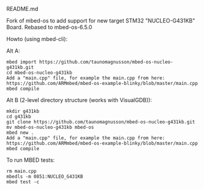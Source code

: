 README.md

Fork of mbed-os to add support for new target STM32 "NUCLEO-G431KB" Board.
Rebased to mbed-os-6.5.0

Howto (using mbed-cli):

Alt A:

    mbed import https://github.com/taunomagnusson/mbed-os-nucleo-g431kb.git
    cd mbed-os-nucleo-g431kb
    Add a "main.cpp" file, for example the main.cpp from here: https://github.com/ARMmbed/mbed-os-example-blinky/blob/master/main.cpp
    mbed compile

Alt B (2-level directory structure (works with VisualGDB)):

    mkdir g431kb
    cd g431kb
    git clone https://github.com/taunomagnusson/mbed-os-nucleo-g431kb.git
    mv mbed-os-nucleo-g431kb mbed-os
    mbed new .
    Add a "main.cpp" file, for example the main.cpp from here: https://github.com/ARMmbed/mbed-os-example-blinky/blob/master/main.cpp
    mbed compile

To run MBED tests:

    rm main.cpp
    mbedls -m 0851:NUCLEO_G431KB
    mbed test -c

